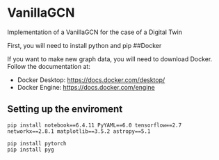 # VanillaGCN
Implementation of a VanillaGCN for the case of a Digital Twin
 
First, you will need to install python and pip
##Docker

If you want to make new graph data, you will need to download Docker. Follow the documentation at:
- Docker Desktop: https://docs.docker.com/desktop/
- Docker Engine: https://docs.docker.com/engine

## Setting up the enviroment  
```
pip install notebook==6.4.11 PyYAML==6.0 tensorflow==2.7 networkx==2.8.1 matplotlib==3.5.2 astropy==5.1
```
```
pip install pytorch
pip install pyg
```
